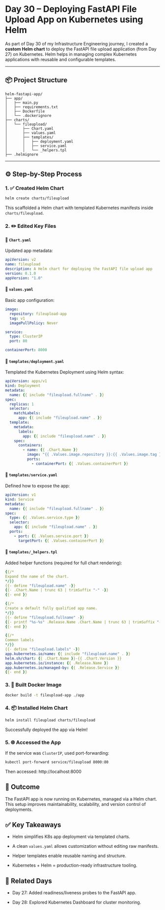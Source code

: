# Day 30 – Deploying FastAPI File Upload App on Kubernetes using Helm

As part of Day 30 of my Infrastructure Engineering journey, I created a **custom Helm chart** to deploy the FastAPI file upload application (from Day 27) on Kubernetes. Helm helps in managing complex Kubernetes applications with reusable and configurable templates.

---

## 📦 Project Structure

```plaintext
helm-fastapi-app/
├── app/
│   ├── main.py
│   ├── requirements.txt
│   ├── Dockerfile
│   └── .dockerignore
├── charts/
│   └── fileupload/
│       ├── Chart.yaml
│       ├── values.yaml
│       ├── templates/
│       │   ├── deployment.yaml
│       │   ├── service.yaml
│       │   └── _helpers.tpl
├── .helmignore
```

---

## ⚙️ Step-by-Step Process

### 1. ✅ Created Helm Chart

```bash
helm create charts/fileupload
```

This scaffolded a Helm chart with templated Kubernetes manifests inside `charts/fileupload`.

### 2. ✏️ Edited Key Files

#### 📌 `Chart.yaml`

Updated app metadata:

```yaml
apiVersion: v2
name: fileupload
description: A Helm chart for deploying the FastAPI file upload app
version: 0.1.0
appVersion: "1.0"
```

#### 📌 `values.yaml`

Basic app configuration:

```yaml
image:
  repository: fileupload-app
  tag: v1
  imagePullPolicy: Never

service:
  type: ClusterIP
  port: 80

containerPort: 8000
```

#### 📌 `templates/deployment.yaml`

Templated the Kubernetes Deployment using Helm syntax:

```yaml
apiVersion: apps/v1
kind: Deployment
metadata:
  name: {{ include "fileupload.fullname" . }}
spec:
  replicas: 1
  selector:
    matchLabels:
      app: {{ include "fileupload.name" . }}
  template:
    metadata:
      labels:
        app: {{ include "fileupload.name" . }}
    spec:
      containers:
        - name: {{ .Chart.Name }}
          image: "{{ .Values.image.repository }}:{{ .Values.image.tag }}"
          ports:
            - containerPort: {{ .Values.containerPort }}
```

#### 📌 `templates/service.yaml`

Defined how to expose the app:

```yaml
apiVersion: v1
kind: Service
metadata:
  name: {{ include "fileupload.fullname" . }}
spec:
  type: {{ .Values.service.type }}
  selector:
    app: {{ include "fileupload.name" . }}
  ports:
    - port: {{ .Values.service.port }}
      targetPort: {{ .Values.containerPort }}
```

#### 📌 `templates/_helpers.tpl`

Added helper functions (required for full chart rendering):

```yaml
{{/*
Expand the name of the chart.
*/}}
{{- define "fileupload.name" -}}
{{- .Chart.Name | trunc 63 | trimSuffix "-" -}}
{{- end }}

{{/*
Create a default fully qualified app name.
*/}}
{{- define "fileupload.fullname" -}}
{{- printf "%s-%s" .Release.Name .Chart.Name | trunc 63 | trimSuffix "-" -}}
{{- end }}

{{/*
Common labels
*/}}
{{- define "fileupload.labels" -}}
app.kubernetes.io/name: {{ include "fileupload.name" . }}
helm.sh/chart: {{ .Chart.Name }}-{{ .Chart.Version }}
app.kubernetes.io/instance: {{ .Release.Name }}
app.kubernetes.io/managed-by: {{ .Release.Service }}
{{- end }}
```

### 3. 🐳 Built Docker Image

```bash
docker build -t fileupload-app ./app
```

### 4. 📦 Installed Helm Chart

```bash
helm install fileupload charts/fileupload
```

Successfully deployed the app via Helm!

### 5. 🌐 Accessed the App

If the service was `ClusterIP`, used port-forwarding:

```bash
kubectl port-forward service/fileupload 8000:80
```

Then accessed: http://localhost:8000

## 📸 Outcome

The FastAPI app is now running on Kubernetes, managed via a Helm chart. This setup improves maintainability, scalability, and version control of deployments.

## ✅ Key Takeaways

- Helm simplifies K8s app deployment via templated charts.

- A clean `values.yaml` allows customization without editing raw manifests.

- Helper templates enable reusable naming and structure.

- Kubernetes + Helm = production-ready infrastructure tooling.

## 🔗 Related Days

- Day 27: Added readiness/liveness probes to the FastAPI app.

- Day 28: Explored Kubernetes Dashboard for cluster monitoring.